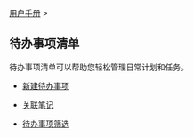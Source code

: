[用户手册](/dragonnest/drawnote/manual) >



待办事项清单
---

待办事项清单可以帮助您轻松管理日常计划和任务。
- [新建待办事项](create_a_new_to_do.md)

- [关联笔记](associated_notes.md)

- [待办事项筛选](to_do_filter.md)

